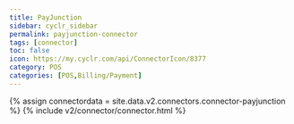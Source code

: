 ```yaml
---
title: PayJunction
sidebar: cyclr_sidebar
permalink: payjunction-connector
tags: [connector]
toc: false
icon: https://my.cyclr.com/api/ConnectorIcon/8377
category: POS
categories: [POS,Billing/Payment]
---
```

{% assign connectordata = site.data.v2.connectors.connector-payjunction %}
{% include v2/connector/connector.html %}	